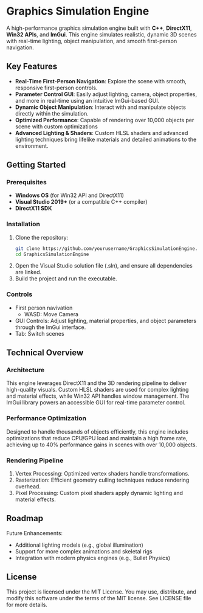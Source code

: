 # Graphics Simulation Engine

A high-performance graphics simulation engine built with **C++**, **DirectX11**, **Win32 APIs**, and **ImGui**. This engine simulates realistic, dynamic 3D scenes with real-time lighting, object manipulation, and smooth first-person navigation.

## Key Features

- **Real-Time First-Person Navigation**: Explore the scene with smooth, responsive first-person controls.
- **Parameter Control GUI**: Easily adjust lighting, camera, object properties, and more in real-time using an intuitive ImGui-based GUI.
- **Dynamic Object Manipulation**: Interact with and manipulate objects directly within the simulation.
- **Optimized Performance**: Capable of rendering over 10,000 objects per scene with custom optimizations
- **Advanced Lighting & Shaders**: Custom HLSL shaders and advanced lighting techniques bring lifelike materials and detailed animations to the environment.

## Getting Started

### Prerequisites

- **Windows OS** (for Win32 API and DirectX11)
- **Visual Studio 2019+** (or a compatible C++ compiler)
- **DirectX11 SDK**

### Installation

1. Clone the repository:
   ```bash
   git clone https://github.com/yourusername/GraphicsSimulationEngine.git
   cd GraphicsSimulationEngine
2. Open the Visual Studio solution file (.sln), and ensure all dependencies are linked.
3. Build the project and run the executable.

### Controls
- First person navivation
  - WASD: Move Camera
- GUI Controls: Adjust lighting, material properties, and object parameters through the ImGui interface.
- Tab: Switch scenes

## Technical Overview

### Architecture
This engine leverages DirectX11 and the 3D rendering pipeline to deliver high-quality visuals. Custom HLSL shaders are used for complex lighting and material effects, while Win32 API handles window management. The ImGui library powers an accessible GUI for real-time parameter control.

### Performance Optimization
Designed to handle thousands of objects efficiently, this engine includes optimizations that reduce CPU/GPU load and maintain a high frame rate, achieving up to 40% performance gains in scenes with over 10,000 objects.

### Rendering Pipeline
1. Vertex Processing: Optimized vertex shaders handle transformations.
2. Rasterization: Efficient geometry culling techniques reduce rendering overhead.
3. Pixel Processing: Custom pixel shaders apply dynamic lighting and material effects.

## Roadmap
Future Enhancements:
- Additional lighting models (e.g., global illumination)
- Support for more complex animations and skeletal rigs
- Integration with modern physics engines (e.g., Bullet Physics)

## License
This project is licensed under the MIT License. You may use, distribute, and modify this software under the terms of the MIT license. See LICENSE file for more details.
